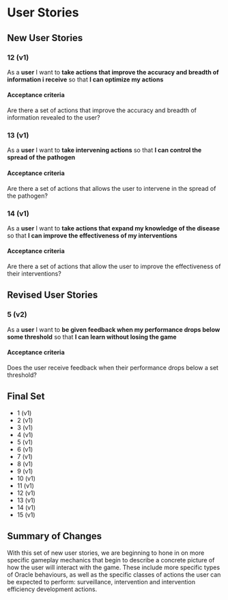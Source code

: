 # User Stories

## New User Stories

### 12 (v1)

As a **user** I want to **take actions that improve the accuracy and breadth of information i receive** so that **I can optimize my actions**

#### Acceptance criteria

Are there a set of actions that improve the accuracy and breadth of information revealed to the user?

### 13 (v1)

As a **user** I want to **take intervening actions** so that **I can control the spread of the pathogen**

#### Acceptance criteria

Are there a set of actions that allows the user to intervene in the spread of the pathogen?

### 14 (v1)

As a **user** I want to **take actions that expand my knowledge of the disease** so that **I can improve the effectiveness of my interventions**

#### Acceptance criteria

Are there a set of actions that allow the user to improve the effectiveness of their interventions?

## Revised User Stories

### 5 (v2)

As a **user** I want to **be given feedback when my performance drops below some threshold** so that **I can learn without losing the game**

#### Acceptance criteria

Does the user receive feedback when their performance drops below a set threshold?


## Final Set

-   1 (v1)
-   2 (v1)
-   3 (v1)
-   4 (v1)
-   5 (v1)
-   6 (v1)
-   7 (v1)
-   8 (v1)
-   9 (v1)
-   10 (v1)
-   11 (v1)
-   12 (v1)
-   13 (v1)
-   14 (v1)
-   15 (v1)

## Summary of Changes

With this set of new user stories, we are beginning to hone in on more specific gameplay mechanics that begin to describe a concrete picture of how the user will interact with the game. These include more specific types of Oracle behaviours, as well as the specific classes of actions the user can be expected to perform: surveillance, intervention and intervention efficiency development actions.
